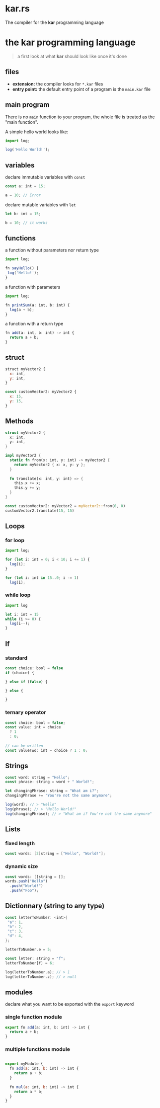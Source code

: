 # kar.rs
The compiler for the **kar** programming language

# the kar programming language
> a first look at what **kar** should look like once it's done

## files
 - **extension:** the compiler looks for `*.kar` files
 - **entry point:** the default entry point of a program is the `main.kar` file
 
## main program
There is no `main` function to your program, the whole file is treated as the "main function".

A simple hello world looks like:
```js
import log;

log('Hello World!');
```

## variables
declare immutable variables with `const`
```js
const a: int = 15;

a = 10; // Error
```

declare mutable variables with `let`
```js
let b: int = 15;

b = 10; // it works
```

## functions
a function without parameters nor return type
```js
import log;

fn sayHello() {
 log('Hello!');
}
```

a function with parameters
```js
import log;

fn printSum(a: int, b: int) {
  log(a + b);
}
```

a function with a return type
```js
fn add(a: int, b: int) -> int {
  return a + b;
}
```

## struct
```js
struct myVector2 {
  x: int,
  y: int,
}

const customVector2: myVector2 {
  x: 15,
  y: 15,
}
```

## Methods
```rust
struct myVector2 {
  x: int,
  y: int,
}

impl myVector2 {
  static fn from(x: int, y: int) -> myVector2 {
    return myVector2 { x: x, y: y };
  }
  
  fn translate(x: int, y: int) => {
    this.x += x;
    this.y += y;
  }
}

const customVector2: myVector2 = myVector2::from(0, 0)
customVector2.translate(15, 15)
```

## Loops

### for loop
```js
import log;

for (let i: int = 0; i < 10; i += 1) {
  log(i);
}

for (let i: int in 15..0; i -= 1)
  log(i);

```

### while loop
```js
import log

let i: int = 15
while (i >= 0) {
  log(i--);
}

```

## If
### standard
```js
const choice: bool = false
if (choice) {

} else if (false) {

} else {

}

```

### ternary operator
```js
const choice: bool = false;
const value: int = choice
  ? 1
  : 0;
  
// can be written
const valueTwo: int = choice ? 1 : 0;
```

## Strings
```js
const word: string = "Hello";
const phrase: string = word + " World!";

let changingPhrase: string = "What am i?";
changingPhrase += "You're not the same anymore";

log(word); // > "Hello"
log(phrase); // > "Hello World!"
log(changingPhrase); // > "What am i? You're not the same anymore"
```

## Lists
### fixed length
```js
const words: [2]string = ["Hello", "World!"];
```

### dynamic size
```js
const words: []string = [];
words.push("Hello")
  .push("World!")
  .push("Foo");
```

## Dictionnary (string to any type)
```rust
const letterToNumber: <int>{
 "a": 1,
 "b": 2,
 "c": 3,
 "d": 4,
};

letterToNumber.e = 5;

const letter: string = "f";
letterToNumber[f] = 6;

log(letterToNumber.a); // > 1
log(letterToNumber.z); // > null
```

## modules
declare what you want to be exported with the `export` keyword

### single function module
```js
export fn add(a: int, b: int) -> int {
  return a + b;
}
```

### multiple functions module
```js

export myModule {
  fn add(a: int, b: int) -> int {
    return a + b;
  }
  
  fn mul(a: int, b: int) -> int {
    return a * b;
  }
}
```
